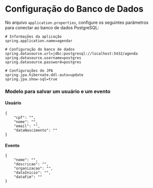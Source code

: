 # Configuração do Banco de Dados

No arquivo `application.properties`, configure os seguintes parâmetros para conectar ao banco de dados PostgreSQL:

```properties
# Informações da aplicação
spring.application.name=agendar

# Configuração do banco de dados
spring.datasource.url=jdbc:postgresql://localhost:5432/agenda
spring.datasource.username=postgres
spring.datasource.password=postgres

# Configurações do JPA
spring.jpa.hibernate.ddl-auto=update
spring.jpa.show-sql=true
```

### Modelo para salvar um usuário e um evento

#### Usuário

    {
        "cpf": "",
        "nome": "",
        "email": "",
        "dataNascimento": ""
    }

#### Evento

    {
        "nome": "",
        "descricao": "",
        "organizacao": "",
        "dataInicio": "",
        "dataFim": ""
    }
